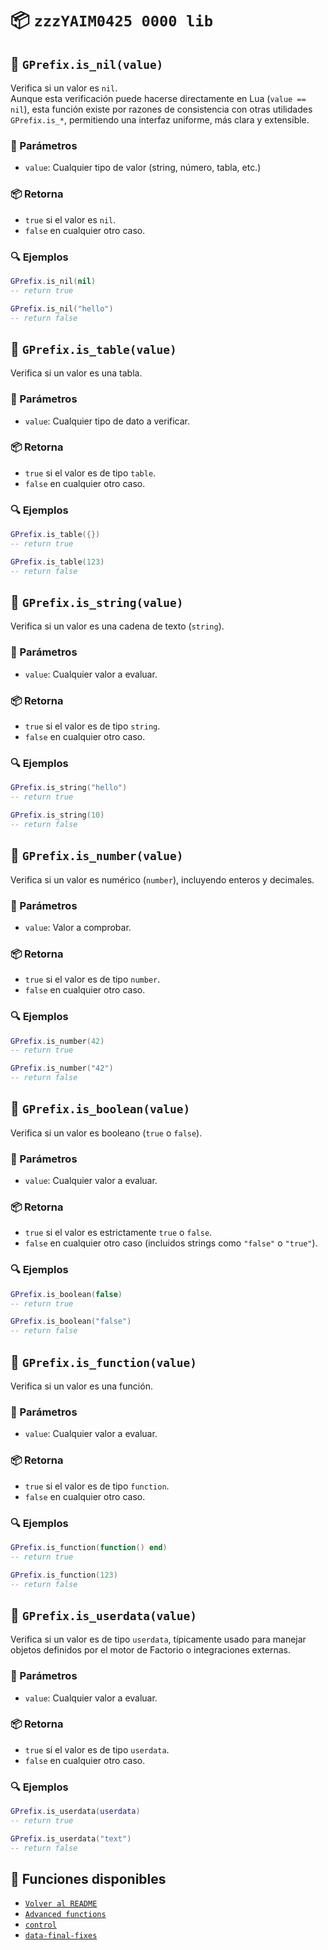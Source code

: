 # 📦 `zzzYAIM0425 0000 lib`

## 🔹 `GPrefix.is_nil(value)`

Verifica si un valor es `nil`.  
Aunque esta verificación puede hacerse directamente en Lua (`value == nil`), esta función existe por razones de consistencia con otras utilidades `GPrefix.is_*`, permitiendo una interfaz uniforme, más clara y extensible.

### 📌 Parámetros
- `value`: Cualquier tipo de valor (string, número, tabla, etc.)

### 📦 Retorna
- `true` si el valor es `nil`.
- `false` en cualquier otro caso.

### 🔍 Ejemplos

```lua
GPrefix.is_nil(nil)
-- return true

GPrefix.is_nil("hello")
-- return false
```

## 🔹 `GPrefix.is_table(value)`

Verifica si un valor es una tabla.

### 📌 Parámetros
- `value`: Cualquier tipo de dato a verificar.

### 📦 Retorna
- `true` si el valor es de tipo `table`.
- `false` en cualquier otro caso.

### 🔍 Ejemplos

```lua
GPrefix.is_table({})
-- return true

GPrefix.is_table(123)
-- return false
```

## 🔹 `GPrefix.is_string(value)`

Verifica si un valor es una cadena de texto (`string`).

### 📌 Parámetros
- `value`: Cualquier valor a evaluar.

### 📦 Retorna
- `true` si el valor es de tipo `string`.
- `false` en cualquier otro caso.

### 🔍 Ejemplos

```lua
GPrefix.is_string("hello")
-- return true

GPrefix.is_string(10)
-- return false
```

## 🔹 `GPrefix.is_number(value)`

Verifica si un valor es numérico (`number`), incluyendo enteros y decimales.

### 📌 Parámetros
- `value`: Valor a comprobar.

### 📦 Retorna
- `true` si el valor es de tipo `number`.
- `false` en cualquier otro caso.

### 🔍 Ejemplos

```lua
GPrefix.is_number(42)
-- return true

GPrefix.is_number("42")
-- return false
```

## 🔹 `GPrefix.is_boolean(value)`

Verifica si un valor es booleano (`true` o `false`).

### 📌 Parámetros
- `value`: Cualquier valor a evaluar.

### 📦 Retorna
- `true` si el valor es estrictamente `true` o `false`.
- `false` en cualquier otro caso (incluidos strings como `"false"` o `"true"`).

### 🔍 Ejemplos

```lua
GPrefix.is_boolean(false)
-- return true

GPrefix.is_boolean("false")
-- return false
```

## 🔹 `GPrefix.is_function(value)`

Verifica si un valor es una función.

### 📌 Parámetros
- `value`: Cualquier valor a evaluar.

### 📦 Retorna
- `true` si el valor es de tipo `function`.
- `false` en cualquier otro caso.

### 🔍 Ejemplos

```lua
GPrefix.is_function(function() end)
-- return true

GPrefix.is_function(123)
-- return false
```

## 🔹 `GPrefix.is_userdata(value)`

Verifica si un valor es de tipo `userdata`, típicamente usado para manejar objetos definidos por el motor de Factorio o integraciones externas.

### 📌 Parámetros
- `value`: Cualquier valor a evaluar.

### 📦 Retorna
- `true` si el valor es de tipo `userdata`.
- `false` en cualquier otro caso.

### 🔍 Ejemplos

```lua
GPrefix.is_userdata(userdata)
-- return true

GPrefix.is_userdata("text")
-- return false
```

## 📘 Funciones disponibles

- [`Volver al README`](./README.md)
- [`Advanced functions`](./Advanced%20functions.md)
- [`control`](./control.md)
- [`data-final-fixes`](./data-final-fixes.md)
